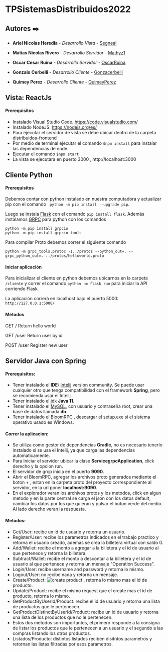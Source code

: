 # TPSistemasDistribuidos2022

## Autores ✒️
  
*  **Ariel Nicolas Heredia** - *Desarrollo Vista* - [Segneal](https://github.com/Segneal)

*  **Matias Nicolas Rivero** - *Desarrollo Servidor* - [Mathyz1](https://github.com/Mathyz1)

*  **Oscar Cesar Ruina** - *Desarrollo Servidor* - [OscarRuina](https://github.com/OscarRuina)

*  **Gonzalo Cerbelli** - *Desarrollo Cliente* - [Gonzacerbelli](https://github.com/Gonzacerbelli)

*  **Quimey Perez** - *Desarrollo Cliente* - [QuimeyPerez](https://github.com/QuimeyPerez)

  
## Vista: ReactJs

#### Prerequisitos 
* Instalado Visual Studio Code. https://code.visualstudio.com/
* Instalado NodeJS. https://nodejs.org/es/
* Para ejecutar el servidor de vista se debe ubicar dentro de la carpeta distribuidos-frontend
* Por medio de terminal ejecutar el comando `$npm install` para instalar las dependencias de node.
* Ejecutar el comando `$npm start` 
* La vista se ejecutara en puerto 3000 , http://localhost:3000

  

## Cliente Python

#### Prerequisitos

Debemos contar con python instalado en nuestra computadora y actualizar pip con el comando `
python -m pip install --upgrade pip`. 

Luego se instala [Flask](https://flask.palletsprojects.com/en/2.2.x/installation/) con el comando `pip install flask`. 
Además instalamos [GRPC](https://grpc.io/docs/languages/python/quickstart/) para python con los comandos
```
python -m pip install grpcio
python -m pip install grpcio-tools
```

Para compilar Proto debemos correr el siguiente comando
```
python -m grpc_tools.protoc -I../protos --python_out=. --grpc_python_out=. ../protos/helloworld.proto
```

#### Iniciar aplicación
Para inicializar el cliente en python debemos ubicarnos en la carpeta `/cliente` y correr el comando `python -m flask run` para iniciar la API corriendo Flask.

La aplicación correrá en localhost bajo el puerto 5000: `http://127.0.0.1:5000/`

#### Métodos
GET /
Return hello world

GET /user
Return user by id

POST /user
Register new user

## Servidor Java con Spring
#### Prerequisitos:
  * Tener instalado el **IDE:** [Intelij](https://www.jetbrains.com/es-es/idea/download/#section=windows) version community. Se puede usar cualquier otro que tenga compatibilidad con el framework **Spring**, pero se recomienda usar el Intelij
  * Tener instalado el jdk **Java 11**.
  * Tener instalado el [MySQL](https://dev.mysql.com/downloads/workbench/), con usuario y contraseña root, crear una base de datos llamada **db**.
  * Tener instalado el [BloomRPC](https://github.com/bloomrpc/bloomrpc/releases) , descargar el setup.exe si el sistema operativo  usado es Windows. 
#### Correr la aplicacion:
  * Se utiliza como gestor de dependencias **Gradle**, no es necesario tenerlo instalado si se usa el Intelij, ya que carga las dependencias automaticamente. 
  * Para Iniciar el servidor ubicar la clase **ServicegrpcApplication**, click derecho y la opcion run.
  * El servidor de grcp inicia en el puerto **9090**.
  * Abrir el BloomRPC, agregar los archivos proto generados mediante el boton + , estan en la carpeta proto del proyecto correspondiente al servidor, en la url poner **localhost:9090**.
  * En el explorador veran los archivos protos y los metodos, click en algun metodo y en la parte central se carga el json con los datos default, cambiar los datos por los que quieran y pulsar el boton verde del medio. Al lado derecho veran la respuesta.
#### Metodos: 
  * Get/User: recibe un id de usuario y retorna un usuario.
  * Register/User: recibe los parametros indicados en el trabajo practico y retorna el usuario creado, ademas se crea la billetera virtual con saldo 0.
  * Add/Wallet: recibe el monto a agregar a la billetera y el id de usuario al que pertenece y retorna la billetera.
  * Subtract/Wallet: recibe el monto a descontar a la billetera y el id de usuario al que pertenece y retorna un mensaje "Operation Success".
  * Login/User: recibe username and password y retorna lo mismo.
  * Logout/User: no recibe nada y retorna un mensaje.
  * Create/Product: 
  ![create product](https://user-images.githubusercontent.com/31217980/188204343-fbc13ba5-8ce4-497c-ba2d-08f9b066cc4e.PNG)
  , retorna lo mismo mas el id de producto.
  * Update/Product: recibe el mismo request que el create mas el id de producto, retorna lo mismo.
  * GetProductByUserId/Product: recibe el id de usuario y retorna una lista de productos que le pertenecen.
  * GetProductDistinctByUserId/Product: recibe un id de usuario y retorna una lista de los productos que no le pertenecen. 
  * Estos dos metodos son importantes, el primero responde a la consigna de listar los productos que le pertenecen a un usuario y el segundo a las compras listando los otros productos. 
  * Listados/Producto: distintos listados reciben disitntos parametros y retornan las listas filtradas por esos parametros.
  
  